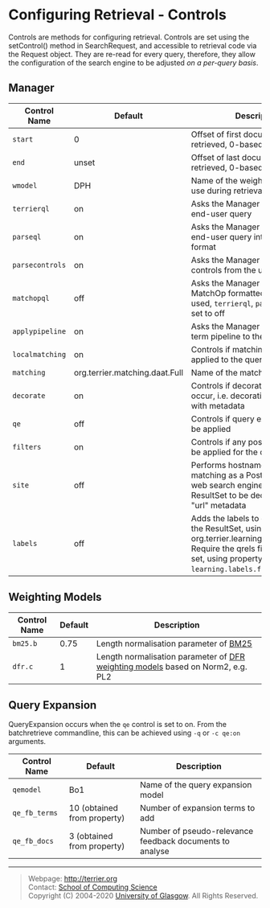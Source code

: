# Configuring Retrieval - Controls

Controls are methods for configuring retrieval. Controls are set using the setControl() method in SearchRequest, and accessible to retrieval code via the Request object. They are re-read for every query, therefore, they allow the configuration of the search engine to be adjusted *on a per-query basis*.

## Manager

| Control Name   | Default  | Description                                                |
|----------------|----------|------------------------------------------------------------|
| `start`        |    0     | Offset of first document to be retrieved, 0-based          | 
| `end`          |    unset | Offset of last document to be retrieved, 0-based           | 
| `wmodel`       |    DPH   | Name of the weighting model to use during retrieval        | 
| `terrierql`    | on       | Asks the Manager to parse an end-user query                |
| `parseql`      | on       | Asks the Manager to map a parsed end-user query into MatchOp format |
| `parsecontrols`| on       | Asks the Manager to remove any controls from the user's query |
| `matchopql`    | off      | Asks the Manager to parse a MatchOp formatted query. When used, `terrierql`, `parseql` should be set to off |
| `applypipeline`| on       | Asks the Manager to apply the term pipeline to the query   |
| `localmatching`| on       | Controls if matching should be applied to the query        |
| `matching`     | org.terrier.matching.daat.Full | Name of the matching class to run    |
| `decorate`     | on       | Controls if decoration should occur, i.e. decorating the ResultSet with metadata |
| `qe`           | off      | Controls if query expansion should be applied              |
| `filters`      | on       | Controls if any post-filters should be applied for the query |
| `site`         | off      | Performs hostname suffix matching as a PostFilter, like on web search engines. Requires the ResultSet to be decorated with "url" metadata |
| `labels`       | off      | Adds the labels to documents in the ResultSet, using org.terrier.learning.LabelDecorator. Require the qrels file to have been set, using property `learning.labels.file`. | 

## Weighting Models

| Control Name   | Default  | Description                                                                   |
|----------------|----------|-------------------------------------------------------------------------------|
| `bm25.b`       |    0.75  | Length normalisation parameter of [BM25](http://terrier.org/docs/current/javadoc/org/terrier/matching/models/BM25.html)                                        | 
| `dfr.c`        |    1     | Length normalisation parameter of [DFR weighting models](http://terrier.org/docs/current/javadoc/org/terrier/matching/models/PL2.html) based on Norm2, e.g. PL2   | 

## Query Expansion

QueryExpansion occurs when the `qe` control is set to on. From the batchretrieve commandline, this can be achieved using `-q` or `-c qe:on` arguments.

| Control Name | Default  | Description                                               |
|--------------|----------|-----------------------------------------------------------|
| `qemodel`    |  Bo1     | Name of the query expansion model                         |
| `qe_fb_terms`|  10 (obtained from property) | Number of expansion terms to add      |
| `qe_fb_docs` |  3 (obtained from property) | Number of pseudo-relevance feedback documents to analyse   |

------------------------------------------------------------------------

> Webpage: <http://terrier.org>  
> Contact: [School of Computing Science](http://www.dcs.gla.ac.uk/)  
> Copyright (C) 2004-2020 [University of Glasgow](http://www.gla.ac.uk/). All Rights Reserved.
